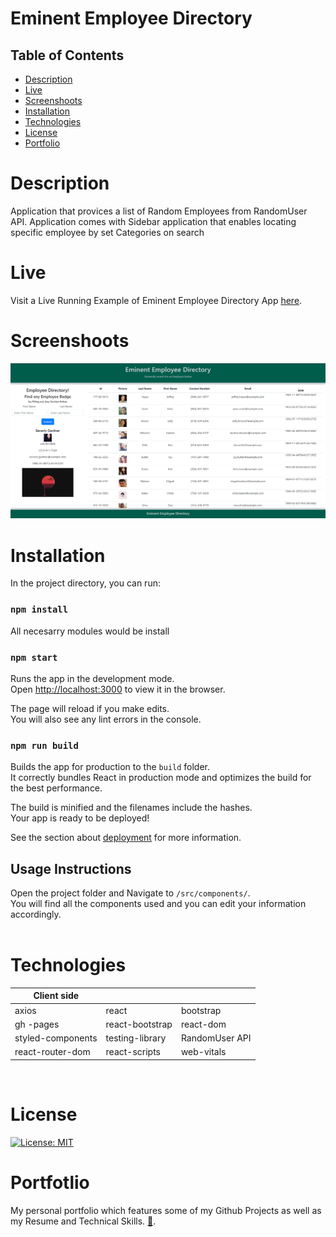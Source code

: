 # Eminent Employee Directory

## Table of Contents
- [ Description ](#description)
- [ Live ](#live)
- [ Screenshoots ](#screenshoots)
- [ Installation ](#installation)
- [ Technologies ](#technologies)
- [ License ](#license)
- [ Portfolio ](#portfolio)

# Description
Application that provices a list of Random Employees from RandomUser API. Application comes with Sidebar application that enables locating specific employee by set Categories on search


# Live

Visit a Live Running Example of Eminent Employee Directory App [here](https://cdmmandalorian.github.io/Eminent-EmployeeDirectory/ "Link to Eminent Employee Directory").

# Screenshoots

<img src='./src/Assets/Images/eedss.png'/>

<br />

# Installation

In the project directory, you can run:

### `npm install`

All necesarry modules would be install

### `npm start`

Runs the app in the development mode.\
Open [http://localhost:3000](http://localhost:3000) to view it in the browser.

The page will reload if you make edits.\
You will also see any lint errors in the console.


### `npm run build`

Builds the app for production to the `build` folder.\
It correctly bundles React in production mode and optimizes the build for the best performance.

The build is minified and the filenames include the hashes.\
Your app is ready to be deployed!

See the section about [deployment](https://facebook.github.io/create-react-app/docs/deployment) for more information.

## Usage Instructions

Open the project folder and Navigate to `/src/components/`. <br/>
You will find all the components used and you can edit your information accordingly.
<br>
</br>

# Technologies 


| Client side             |                   |                  |
| -------------           | -------------     | --------------   |
| axios                   | react             | bootstrap        | 
| gh -pages               | react-bootstrap   | react-dom        | 
| styled-components       | testing-library   | RandomUser API   |
| react-router-dom        | react-scripts     | web-vitals       | 
 
<br />

# License

[![License: MIT](https://img.shields.io/badge/License-MIT-yellow.svg)](https://opensource.org/licenses/MIT)
<br />

# Portfotlio
My personal portfolio which features some of my Github Projects as well as my Resume and Technical Skills. [💼](https://cdmmandalorian.github.io/AEGcodesPortfolio/ "Link AEGcodes Por").<br/>